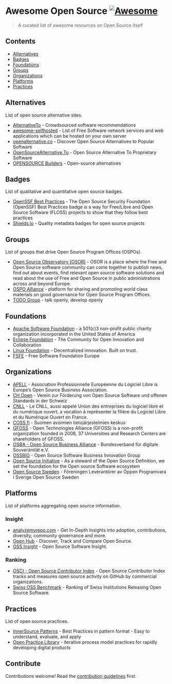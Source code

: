 # Awesome Open Source [![Awesome](https://awesome.re/badge.svg)](https://awesome.re)

> A curated list of awesome resources on Open Source itself


## Contents

- [Alternatives](#alternatives)
- [Badges](#badges)
- [Foundations](#foundations)
- [Groups](#groups)
- [Organizations](#organizations)
- [Platforms](#platforms)
- [Practices](#practices)


## Alternatives

List of open source alternative sites.
- [AlternativeTo](https://alternativeto.net) - Crowdsourced software recommendations
- [awesome-selfhosted](https://awesome-selfhosted.net) - List of Free Software network services and web applications which can be hosted on your own server
- [openalternative.co](https://openalternative.co) - Discover Open Source Alternatives to Popular Software
- [OpenSourceAlternative.To](https://www.opensourcealternative.to) - Open Source Alternative To Proprietary Software
- [OPENSOURCE Builders](https://opensource.builders) - Open-source alternatives


## Badges

List of qualitative and quantitative open source badges.

- [OpenSSF Best Practices](https://bestpractices.coreinfrastructure.org) - The Open Source Security Foundation (OpenSSF) Best Practices badge is a way for Free/Libre and Open Source Software (FLOSS) projects to show that they follow best practices
- [Shields.io](https://shields.io) - Quality metadata badges for open source projects


## Groups

List of groups that drive Open Source Program Offices (OSPOs).

- [Open Source Observatory (OSOR)](https://interoperable-europe.ec.europa.eu/collection/open-source-observatory-osor) - OSOR is a place where the Free and Open Source software community can come together to publish news, find out about events, find relevant open source software solutions and read about the use of Free and Open Source in public administrations across and beyond Europe.
- [OSPO Alliance](https://ospo.zone) - platform for sharing and promoting world class materials on good governance for Open Source Program Offices.
- [TODO Group](https://todogroup.org) - talk openly, develop openly


## Foundations

- [Apache Software Foundation](https://www.apache.org) - a 501(c)3 non-profit public charity organization incorporated in the United States of America
- [Eclipse Foundation](https://www.eclipse.org) - The Community for Open Innovation and Collaboration
- [Linux Foundation](https://www.linuxfoundation.org) - Decentralized innovation. Built on trust.
- [FSFE](https://fsfe.org) - Free Software Foundation Europe


## Organizations

- [APELL](https://www.apell.info) - Association Professionnelle Européenne du Logiciel Libre is Europe’s Open Source Business Association.
- [CH Open](https://www.ch-open.ch) - Verein zur Förderung von Open Source Software und offenen Standards in der Schweiz
- [CNLL](https://cnll.fr) - Le CNLL, aussi appelé Union des entreprises du logiciel libre et du numérique ouvert, a vocation à représenter la filière du Logiciel Libre et du Numérique Ouvert en France.
- [COSS.fi](https://coss.fi) - Suomen avoimien tietojärjestelmien keskus
- [GFOSS](https://gfoss.eu) - Open Technologies Alliance (GFOSS)  is a non-profit organization founded in 2008, 37 Universities and Research Centers are shareholders of GFOSS.
- [OSBA - Open Source Business Alliance](https://osb-alliance.de) - Bundesverband für digitale Souveränität e.V.
- [OSSBIG](https://www.ossbig.at) - Open Source Software Business Innovation Group
- [Open Source Initiative](https://opensource.org) - As a steward of the Open Source Definition, we set the foundation for the Open source Software ecosystem 
- [Open Source Sweden](https://opensourcesweden.org) - Föreningen Leverantörer av Öppen Programvara i Sverige Open Source Sweden


## Platforms

List of platforms aggregating open source information.

### Insight
- [analyzemyrepo.com](https://analyzemyrepo.com) - Get In-Depth Insights into adoption, contributions, diversity, community governance and more.
- [Open Hub](https://www.openhub.net) - Discover, Track and Compare Open Source.
- [OSS Insight](https://ossinsight.io) - Open Source Software Insight.

### Ranking
- [OSCI - Open Source Contributor Index](https://opensourceindex.io) - Open Source Contributor Index tracks and measures open source activity on GitHub by commercial organizations.
- [Swiss OSS Benchmark](https://ossbenchmark.com) - Ranking of Swiss Institutions Releasing Open Source Software.


## Practices

List of open source practices.

- [InnerSource Patterns](https://patterns.innersourcecommons.org) - Best Practices in pattern format - Easy to understand, evaluate, and apply
- [Open Practice Library](https://openpracticelibrary.com) - iterative process model practices for rapidly developing digital products


## Contribute

Contributions welcome! Read the [contribution guidelines](contributing.md) first.

